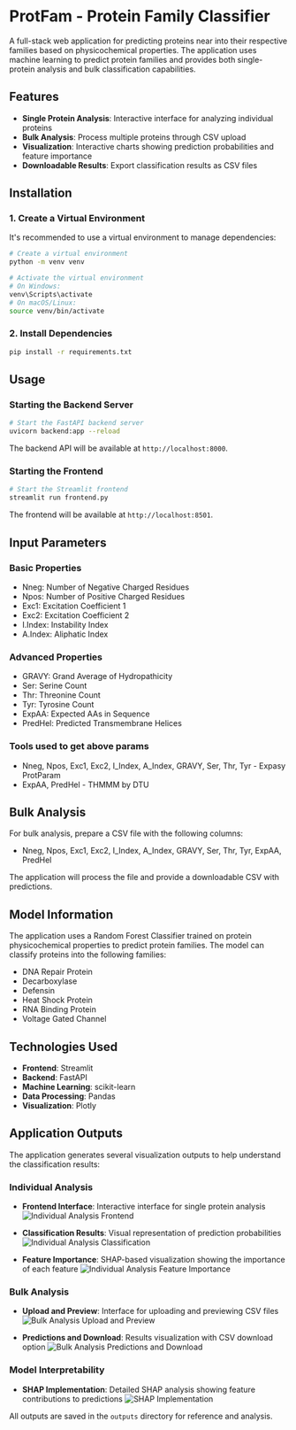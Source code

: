 # ProtFam - Protein Family Classifier

A full-stack web application for predicting proteins near into their respective families based on physicochemical properties. The application uses machine learning to predict protein families and provides both single-protein analysis and bulk classification capabilities.

## Features

- **Single Protein Analysis**: Interactive interface for analyzing individual proteins
- **Bulk Analysis**: Process multiple proteins through CSV upload
- **Visualization**: Interactive charts showing prediction probabilities and feature importance
- **Downloadable Results**: Export classification results as CSV files

## Installation

### 1. Create a Virtual Environment

It's recommended to use a virtual environment to manage dependencies:

```bash
# Create a virtual environment
python -m venv venv

# Activate the virtual environment
# On Windows:
venv\Scripts\activate
# On macOS/Linux:
source venv/bin/activate
```

### 2. Install Dependencies

```bash
pip install -r requirements.txt
```

## Usage

### Starting the Backend Server

```bash
# Start the FastAPI backend server
uvicorn backend:app --reload
```

The backend API will be available at `http://localhost:8000`.

### Starting the Frontend

```bash
# Start the Streamlit frontend
streamlit run frontend.py
```

The frontend will be available at `http://localhost:8501`.

## Input Parameters

### Basic Properties
- Nneg: Number of Negative Charged Residues
- Npos: Number of Positive Charged Residues
- Exc1: Excitation Coefficient 1
- Exc2: Excitation Coefficient 2
- I.Index: Instability Index
- A.Index: Aliphatic Index

### Advanced Properties
- GRAVY: Grand Average of Hydropathicity
- Ser: Serine Count
- Thr: Threonine Count
- Tyr: Tyrosine Count
- ExpAA: Expected AAs in Sequence
- PredHel: Predicted Transmembrane Helices

### Tools used to get above params
- Nneg, Npos, Exc1, Exc2, I_Index, A_Index, GRAVY, Ser, Thr, Tyr - Expasy ProtParam
- ExpAA, PredHel - THMMM by DTU

## Bulk Analysis

For bulk analysis, prepare a CSV file with the following columns:
- Nneg, Npos, Exc1, Exc2, I_Index, A_Index, GRAVY, Ser, Thr, Tyr, ExpAA, PredHel

The application will process the file and provide a downloadable CSV with predictions.

## Model Information

The application uses a Random Forest Classifier trained on protein physicochemical properties to predict protein families. The model can classify proteins into the following families:
- DNA Repair Protein
- Decarboxylase
- Defensin
- Heat Shock Protein
- RNA Binding Protein
- Voltage Gated Channel

## Technologies Used

- **Frontend**: Streamlit
- **Backend**: FastAPI
- **Machine Learning**: scikit-learn
- **Data Processing**: Pandas
- **Visualization**: Plotly

## Application Outputs

The application generates several visualization outputs to help understand the classification results:

### Individual Analysis
- **Frontend Interface**: Interactive interface for single protein analysis
![Individual Analysis Frontend](outputs/Individual%20Analysis%20-%20Frontend.png)

- **Classification Results**: Visual representation of prediction probabilities
![Individual Analysis Classification](outputs/Individual%20Analysis%20-%20Classification.png)

- **Feature Importance**: SHAP-based visualization showing the importance of each feature
![Individual Analysis Feature Importance](outputs/Individual%20Analysis%20-%20Feature%20Importance.png)

### Bulk Analysis
- **Upload and Preview**: Interface for uploading and previewing CSV files
![Bulk Analysis Upload and Preview](outputs/Bulk%20Analysis%20-%20Upload%20and%20Preview.png)

- **Predictions and Download**: Results visualization with CSV download option
![Bulk Analysis Predictions and Download](outputs/Bulk%20Analysis%20-%20Predictiona%20and%20CSV%20Download.png)

### Model Interpretability
- **SHAP Implementation**: Detailed SHAP analysis showing feature contributions to predictions
![SHAP Implementation](outputs/Shap%20Implementation%20in%20Protein%20Family%20Classifer%20Model.png)

All outputs are saved in the `outputs` directory for reference and analysis.
 
